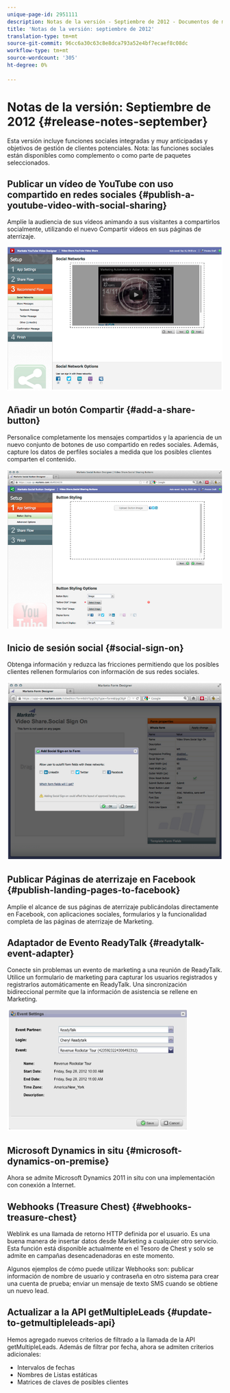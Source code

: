 ```yaml
---
unique-page-id: 2951111
description: Notas de la versión - Septiembre de 2012 - Documentos de marketing - Documentación del producto
title: 'Notas de la versión: septiembre de 2012'
translation-type: tm+mt
source-git-commit: 96cc6a30c63c8e8dca793a52e4bf7ecaef8c08dc
workflow-type: tm+mt
source-wordcount: '305'
ht-degree: 0%

---
```



# Notas de la versión: Septiembre de 2012 {#release-notes-september}

Esta versión incluye funciones sociales integradas y muy anticipadas y objetivos de gestión de clientes potenciales. Nota: las funciones sociales están disponibles como complemento o como parte de paquetes seleccionados.

## Publicar un vídeo de YouTube con uso compartido en redes sociales {#publish-a-youtube-video-with-social-sharing}

Amplíe la audiencia de sus vídeos animando a sus visitantes a compartirlos socialmente, utilizando el nuevo Compartir vídeos en sus páginas de aterrizaje.

![](assets/image2014-9-23-10-3a39-3a21.png)

## Añadir un botón Compartir {#add-a-share-button}

Personalice completamente los mensajes compartidos y la apariencia de un nuevo conjunto de botones de uso compartido en redes sociales. Además, capture los datos de perfiles sociales a medida que los posibles clientes comparten el contenido.

![](assets/image2014-9-23-10-3a39-3a46.png)

## Inicio de sesión social {#social-sign-on}

Obtenga información y reduzca las fricciones permitiendo que los posibles clientes rellenen formularios con información de sus redes sociales.

![](assets/image2014-9-23-10-3a40-3a2.png)

## Publicar Páginas de aterrizaje en Facebook {#publish-landing-pages-to-facebook}

Amplíe el alcance de sus páginas de aterrizaje publicándolas directamente en Facebook, con aplicaciones sociales, formularios y la funcionalidad completa de las páginas de aterrizaje de Marketing.

## Adaptador de Evento ReadyTalk {#readytalk-event-adapter}

Conecte sin problemas un evento de marketing a una reunión de ReadyTalk. Utilice un formulario de marketing para capturar los usuarios registrados y registrarlos automáticamente en ReadyTalk. Una sincronización bidireccional permite que la información de asistencia se rellene en Marketing.

![](assets/image2014-9-23-10-3a40-3a16.png)

## Microsoft Dynamics in situ {#microsoft-dynamics-on-premise}

Ahora se admite Microsoft Dynamics 2011 in situ con una implementación con conexión a Internet.

## Webhooks (Treasure Chest) {#webhooks-treasure-chest}

Weblink es una llamada de retorno HTTP definida por el usuario. Es una buena manera de insertar datos desde Marketing a cualquier otro servicio. Esta función está disponible actualmente en el Tesoro de Chest y solo se admite en campañas desencadenadoras en este momento.

Algunos ejemplos de cómo puede utilizar Webhooks son: publicar información de nombre de usuario y contraseña en otro sistema para crear una cuenta de prueba; enviar un mensaje de texto SMS cuando se obtiene un nuevo lead.

## Actualizar a la API getMultipleLeads {#update-to-getmultipleleads-api}

Hemos agregado nuevos criterios de filtrado a la llamada de la API getMultipleLeads. Además de filtrar por fecha, ahora se admiten criterios adicionales:

* Intervalos de fechas
* Nombres de Listas estáticas
* Matrices de claves de posibles clientes

